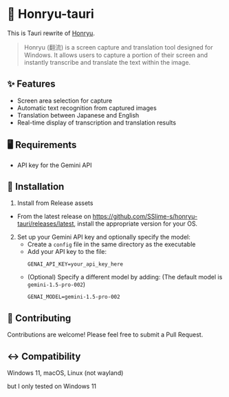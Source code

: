 # 🌊 Honryu-tauri

This is Tauri rewrite of [Honryu](https://github.com/trasta298/honryu).

> Honryu (翻流) is a screen capture and translation tool designed for Windows. It allows users to capture a portion of their screen and instantly transcribe and translate the text within the image.

## ✨ Features

- Screen area selection for capture
- Automatic text recognition from captured images
- Translation between Japanese and English
- Real-time display of transcription and translation results

## 🖥️ Requirements

- API key for the Gemini API

## 🚀 Installation

1. Install from Release assets
  - From the latest release on https://github.com/SSlime-s/honryu-tauri/releases/latest, install the appropriate version for your OS.

2. Set up your Gemini API key and optionally specify the model:
   - Create a `config` file in the same directory as the executable
   - Add your API key to the file:
     ```
     GENAI_API_KEY=your_api_key_here
     ```
   - (Optional) Specify a different model by adding:
     (The default model is `gemini-1.5-pro-002`)
     ```
     GENAI_MODEL=gemini-1.5-pro-002
     ```

## 🤝 Contributing

Contributions are welcome! Please feel free to submit a Pull Request.

## ↔️ Compatibility

Windows 11, macOS, Linux (not wayland)

but I only tested on Windows 11
